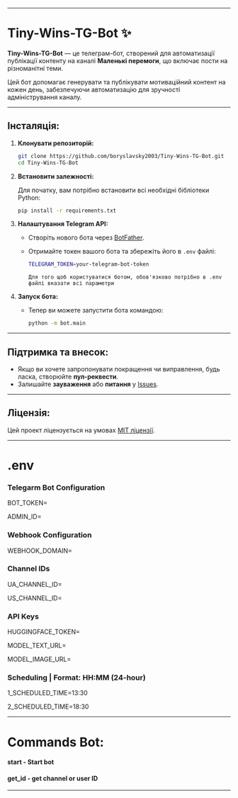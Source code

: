 
---

# **Tiny-Wins-TG-Bot** ✨

**Tiny-Wins-TG-Bot** — це телеграм-бот, створений для автоматизації публікації контенту на каналі **Маленькі перемоги**, що включає пости на різноманітні теми.

Цей бот допомагає генерувати та публікувати мотиваційний контент на кожен день, забезпечуючи автоматизацію для зручності адміністрування каналу.

---

## **Інсталяція:**

1. **Клонувати репозиторій:**

   ```bash
   git clone https://github.com/boryslavsky2003/Tiny-Wins-TG-Bot.git
   cd Tiny-Wins-TG-Bot
   ```

2. **Встановити залежності:**

   Для початку, вам потрібно встановити всі необхідні бібліотеки Python:

   ```bash
   pip install -r requirements.txt
   ```

3. **Налаштування Telegram API:**
   - Створіть нового бота через [BotFather](https://core.telegram.org/bots#botfather).
   - Отримайте токен вашого бота та збережіть його в `.env` файлі:

     ```bash
     TELEGRAM_TOKEN=your-telegram-bot-token
     ```
     ```
     Для того щоб користуватися ботом, обов'язково потрібно в .env файлі вказати всі параметри
     ```

4. **Запуск бота:**
   - Тепер ви можете запустити бота командою:

     ```bash
     python -m bot.main
     ```

---

## **Підтримка та внесок:**

- Якщо ви хочете запропонувати покращення чи виправлення, будь ласка, створюйте **пул-реквести**.
- Залишайте **зауваження** або **питання** у [Issues](https://github.com/Boryslavsky2003/Tiny-Wins-TG-Bot).

---

## **Ліцензія:**

Цей проект ліцензується на умовах [MIT ліцензії](LICENSE).

---

# .env

### Telegarm Bot Configuration
BOT_TOKEN=

ADMIN_ID=

### Webhook Configuration
WEBHOOK_DOMAIN=

### Channel IDs
UA_CHANNEL_ID=

US_CHANNEL_ID=

### API Keys
HUGGINGFACE_TOKEN=

MODEL_TEXT_URL=

MODEL_IMAGE_URL=

### Scheduling | Format: HH:MM (24-hour)
1_SCHEDULED_TIME=13:30

2_SCHEDULED_TIME=18:30

---

# Commands Bot:

#### start - Start bot
#### get_id - get channel or user ID

---
